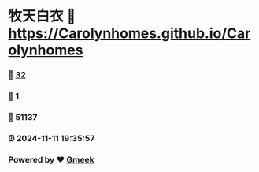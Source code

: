 # 牧天白衣 :link: https://Carolynhomes.github.io/Carolynhomes 
### :page_facing_up: [32](https://Carolynhomes.github.io/Carolynhomes/tag.html) 
### :speech_balloon: 1 
### :hibiscus: 51137 
### :alarm_clock: 2024-11-11 19:35:57 
### Powered by :heart: [Gmeek](https://github.com/Meekdai/Gmeek)
